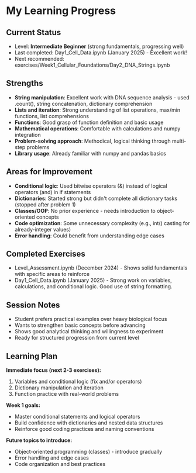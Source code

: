 # My Learning Progress

## Current Status
- Level: **Intermediate Beginner** (strong fundamentals, progressing well)
- Last completed: Day1_Cell_Data.ipynb (January 2025) - Excellent work!
- Next recommended: exercises/Week1_Cellular_Foundations/Day2_DNA_Strings.ipynb

## Strengths
- **String manipulation**: Excellent work with DNA sequence analysis - used .count(), string concatenation, dictionary comprehension
- **Lists and iteration**: Strong understanding of list operations, max/min functions, list comprehensions
- **Functions**: Good grasp of function definition and basic usage
- **Mathematical operations**: Comfortable with calculations and numpy integration
- **Problem-solving approach**: Methodical, logical thinking through multi-step problems
- **Library usage**: Already familiar with numpy and pandas basics

## Areas for Improvement
- **Conditional logic**: Used bitwise operators (&) instead of logical operators (and) in if statements
- **Dictionaries**: Started strong but didn't complete all dictionary tasks (stopped after problem 1)
- **Classes/OOP**: No prior experience - needs introduction to object-oriented concepts
- **Code optimization**: Some unnecessary complexity (e.g., int() casting for already-integer values)
- **Error handling**: Could benefit from understanding edge cases

## Completed Exercises
- Level_Assessment.ipynb (December 2024) - Shows solid fundamentals with specific areas to reinforce
- Day1_Cell_Data.ipynb (January 2025) - Strong work on variables, calculations, and conditional logic. Good use of string formatting.

## Session Notes
- Student prefers practical examples over heavy biological focus
- Wants to strengthen basic concepts before advancing
- Shows good analytical thinking and willingness to experiment
- Ready for structured progression from current level

## Learning Plan
**Immediate focus (next 2-3 exercises):**
1. Variables and conditional logic (fix and/or operators)
2. Dictionary manipulation and iteration
3. Function practice with real-world problems

**Week 1 goals:**
- Master conditional statements and logical operators
- Build confidence with dictionaries and nested data structures
- Reinforce good coding practices and naming conventions

**Future topics to introduce:**
- Object-oriented programming (classes) - introduce gradually
- Error handling and edge cases
- Code organization and best practices